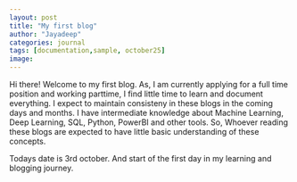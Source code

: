 ```yaml
---
layout: post
title: "My first blog"
author: "Jayadeep"
categories: journal
tags: [documentation,sample, october25]
image: 
---
```


Hi there! Welcome to my first blog. As, I am currently applying for a full time position and working parttime, I find little time to learn and document everything. I expect to maintain consisteny in these blogs in the coming days and months. I have intermediate knowledge about Machine Learning, Deep Learning, SQL, Python, PowerBI and other tools. So, Whoever reading these blogs are expected to have little basic understanding of these concepts.

Todays date is 3rd october. And start of the first day in my learning and blogging journey.

